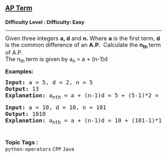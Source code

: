 <h2><a href="https://www.geeksforgeeks.org/problems/ap-term/1?page=3&category=Java&sortBy=submissions">AP Term</a></h2><h3>Difficulty Level : Difficulty: Easy</h3><hr><div class="problems_problem_content__Xm_eO"><p><span style="font-size: 18px;">Given three integers <strong>a, d</strong> and <strong>n.&nbsp;</strong>Where <strong>a</strong> is the first term, <strong>d</strong> is the common difference of an <strong>A.P.&nbsp;</strong>&nbsp;Calculate the <strong>n<sub>th&nbsp;</sub></strong>term of A.P.&nbsp; <br>The n<sub>th </sub>term is given by&nbsp;a<sub>n&nbsp;</sub>=&nbsp;a + (n-1)d </span></p>
<p><span style="font-size: 18px;"><strong>Examples:&nbsp;</strong></span></p>
<pre><span style="font-size: 18px;"><strong>Input: </strong>a = 5, d = 2, n = 5
<strong>Output: </strong>13
<strong>Explanation: </strong>a<sub>nth</sub> = a + (n-1)d = 5 + (5-1)*2 = 5 + 8 = 13</span></pre>
<pre><span style="font-size: 18px;"><strong>Input: </strong>a = 10, d = 10, n = 101 
<strong>Output: </strong>1010 
<strong>Explanation:</strong> a<sub>nth</sub> = a + (n-1)d = 10 + (101-1)*10 = 10 + 1000 = 1010.</span>
</pre></div><br><p><span style=font-size:18px><strong>Topic Tags : </strong><br><code>python-operators</code>&nbsp;<code>CPP</code>&nbsp;<code>Java</code>&nbsp;